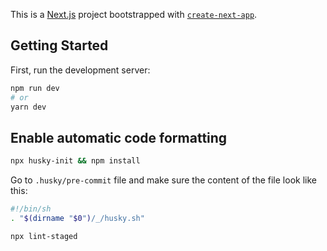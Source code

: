 This is a [Next.js](https://nextjs.org/) project bootstrapped with [`create-next-app`](https://github.com/vercel/next.js/tree/canary/packages/create-next-app).

## Getting Started

First, run the development server:

```bash
npm run dev
# or
yarn dev
```
## Enable automatic code formatting
```bash
npx husky-init && npm install
```
Go to `.husky/pre-commit` file and make sure the content of the file look like this:
```bash
#!/bin/sh
. "$(dirname "$0")/_/husky.sh"

npx lint-staged
```